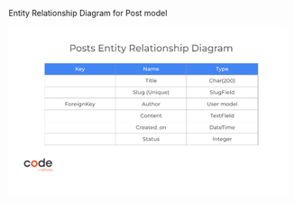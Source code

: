 Entity Relationship Diagram for Post model

![Entity Relationship Diagram for Post model](image.png)
